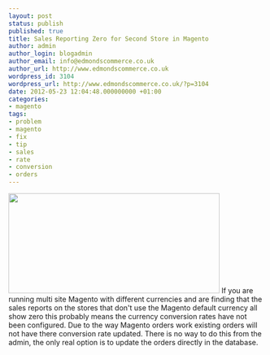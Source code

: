 ```yaml
---
layout: post
status: publish
published: true
title: Sales Reporting Zero for Second Store in Magento
author: admin
author_login: blogadmin
author_email: info@edmondscommerce.co.uk
author_url: http://www.edmondscommerce.co.uk
wordpress_id: 3104
wordpress_url: http://www.edmondscommerce.co.uk/?p=3104
date: 2012-05-23 12:04:48.000000000 +01:00
categories:
- magento
tags:
- problem
- magento
- fix
- tip
- sales
- rate
- conversion
- orders
---
```

<a href="{% img  ({{ site.url }}/assets/base_rate.png %}"><img src="{% img  ({{ site.url }}/assets/base_rate.png %}" alt="" title="base_rate" width="415" height="197" class="aligncenter size-full wp-image-3105" /></a>
If you are running multi site Magento with different currencies and are finding that the sales reports on the stores that don't use the Magento default currency all show zero this probably means the currency conversion rates have not been configured. Due to the way Magento orders work existing orders will not have there conversion rate updated. There is no way to do this from the admin, the only real option is to update the orders directly in the database.
